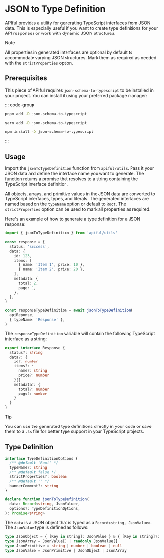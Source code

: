 # JSON to Type Definition

APIful provides a utility for generating TypeScript interfaces from JSON data. This is especially useful if you want to create type definitions for your API responses or work with dynamic JSON structures.

> [!NOTE]
> All properties in generated interfaces are optional by default to accommodate varying JSON structures. Mark them as required as needed with the `strictProperties` option.

## Prerequisites

This piece of APIful requires `json-schema-to-typescript` to be installed in your project. You can install it using your preferred package manager:

::: code-group
  ```bash [pnpm]
  pnpm add -D json-schema-to-typescript
  ```
  ```bash [yarn]
  yarn add -D json-schema-to-typescript
  ```
  ```bash [npm]
  npm install -D json-schema-to-typescript
  ```
:::

## Usage

Import the `jsonToTypeDefinition` function from `apiful/utils`. Pass it your JSON data and define the interface name you want to generate. The function returns a promise that resolves to a string containing the TypeScript interface definition.

All objects, arrays, and primitive values in the JSON data are converted to TypeScript interfaces, types, and literals. The generated interfaces are named based on the `typeName` option or default to `Root`. The `strictProperties` option can be used to mark all properties as required.

Here's an example of how to generate a type definition for a JSON response:

```ts
import { jsonToTypeDefinition } from 'apiful/utils'

const response = {
  status: 'success',
  data: {
    id: 123,
    items: [
      { name: 'Item 1', price: 10 },
      { name: 'Item 2', price: 20 },
    ],
    metadata: {
      total: 2,
      page: 1,
    },
  },
}

const responseTypeDefinition = await jsonToTypeDefinition(
  apiReponse,
  { typeName: 'Response' },
)
```

The `responseTypeDefinition` variable will contain the following TypeScript interface as a string:

```ts
export interface Response {
  status?: string
  data?: {
    id?: number
    items?: {
      name?: string
      price?: number
    }[]
    metadata?: {
      total?: number
      page?: number
    }
  }
}
```

> [!TIP]
> You can use the generated type definitions directly in your code or save them to a `.ts` file for better type support in your TypeScript projects.

## Type Definition

```ts
interface TypeDefinitionOptions {
  /** @default 'Root' */
  typeName?: string
  /** @default false */
  strictProperties?: boolean
  /** @default '' */
  bannerComment?: string
}

declare function jsonToTypeDefinition(
  data: Record<string, JsonValue>,
  options?: TypeDefinitionOptions,
): Promise<string>
```

The `data` is a JSON object that is typed as a `Record<string, JsonValue>`. The `JsonValue` type is defined as follows:

```ts
type JsonObject = { [Key in string]: JsonValue } & { [Key in string]?: JsonValue | undefined }
type JsonArray = JsonValue[] | readonly JsonValue[]
type JsonPrimitive = string | number | boolean | null
type JsonValue = JsonPrimitive | JsonObject | JsonArray
```
